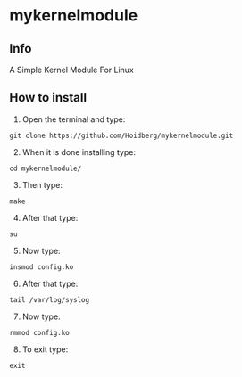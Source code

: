 # mykernelmodule

## Info
A Simple Kernel Module For Linux

## How to install
1. Open the terminal and type:
```
git clone https://github.com/Hoidberg/mykernelmodule.git
```
2. When it is done installing type:
```shell
cd mykernelmodule/
```
3. Then type:
```shell
make
```
4. After that type:
```shell
su
```
5. Now type:
```shell
insmod config.ko
```
6. After that type:
```shell
tail /var/log/syslog
```
7. Now type:
```shell
rmmod config.ko
```
8. To exit type:
```shell
exit
```
